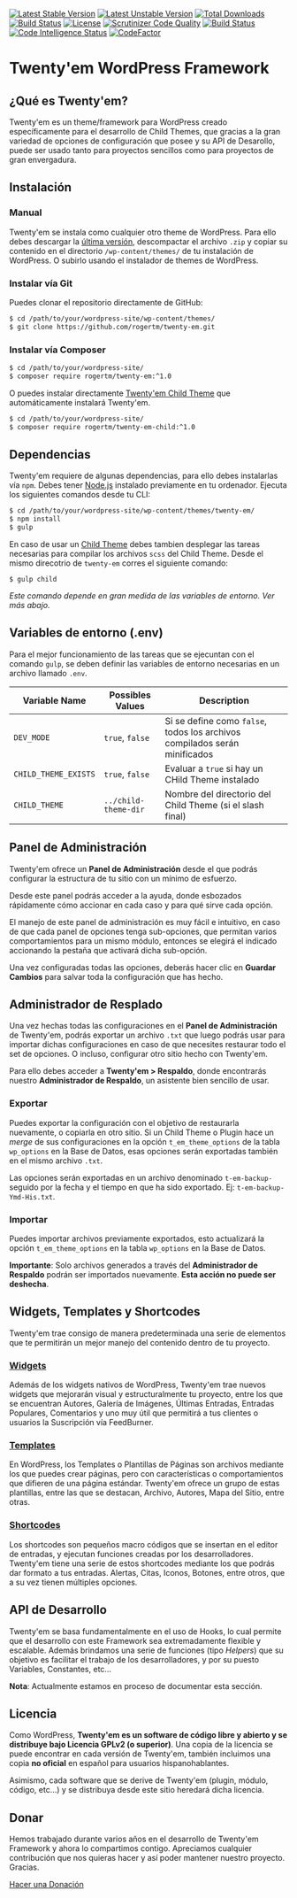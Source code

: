 [![Latest Stable Version](https://poser.pugx.org/rogertm/twenty-em/version)](https://packagist.org/packages/rogertm/twenty-em)
[![Latest Unstable Version](https://poser.pugx.org/rogertm/twenty-em/v/unstable)](//packagist.org/packages/rogertm/twenty-em)
[![Total Downloads](https://poser.pugx.org/rogertm/twenty-em/downloads)](https://packagist.org/packages/rogertm/twenty-em)
[![Build Status](https://travis-ci.org/rogertm/twenty-em.svg?branch=master)](https://travis-ci.org/rogertm/twenty-em)
[![License](https://poser.pugx.org/rogertm/twenty-em/license)](https://packagist.org/packages/rogertm/twenty-em)
[![Scrutinizer Code Quality](https://scrutinizer-ci.com/g/rogertm/twenty-em/badges/quality-score.png?b=master)](https://scrutinizer-ci.com/g/rogertm/twenty-em/?branch=master)
[![Build Status](https://scrutinizer-ci.com/g/rogertm/twenty-em/badges/build.png?b=master)](https://scrutinizer-ci.com/g/rogertm/twenty-em/build-status/master)
[![Code Intelligence Status](https://scrutinizer-ci.com/g/rogertm/twenty-em/badges/code-intelligence.svg?b=master)](https://scrutinizer-ci.com/code-intelligence)
[![CodeFactor](https://www.codefactor.io/repository/github/rogertm/twenty-em/badge)](https://www.codefactor.io/repository/github/rogertm/twenty-em)

# Twenty'em WordPress Framework

## ¿Qué es Twenty'em?
Twenty'em es un theme/framework para WordPress creado específicamente para el desarrollo de Child Themes, que gracias a la gran variedad de opciones de configuración que posee y su API de Desarollo, puede ser usado tanto para proyectos sencillos como para proyectos de gran envergadura.

## Instalación
### Manual
Twenty'em se instala como cualquier otro theme de WordPress. Para ello debes descargar la [última versión](https://github.com/rogertm/twenty-em/releases/latest), descompactar el archivo `.zip` y copiar su contenido en el directorio `/wp-content/themes/` de tu instalación de WordPress. O subirlo usando el instalador de themes de WordPress.
### Instalar vía Git
Puedes clonar el repositorio directamente de GitHub:
```bash
$ cd /path/to/your/wordpress-site/wp-content/themes/
$ git clone https://github.com/rogertm/twenty-em.git
```
### Instalar vía Composer
```bash
$ cd /path/to/your/wordpress-site/
$ composer require rogertm/twenty-em:^1.0
```
O puedes instalar directamente [Twenty'em Child Theme](https://github.com/rogertm/twenty-em-child) que automáticamente instalará Twenty'em.
```bash
$ cd /path/to/your/wordpress-site/
$ composer require rogertm/twenty-em-child:^1.0
```

## Dependencias
Twenty'em requiere de algunas dependencias, para ello debes instalarlas vía `npm`. Debes tener [Node.js](https://nodejs.org/es/) instalado previamente en tu ordenador.
Ejecuta los siguientes comandos desde tu CLI:
```bash
$ cd /path/to/your/wordpress-site/wp-content/themes/twenty-em/
$ npm install
$ gulp
```
En caso de usar un [Child Theme](https://github.com/rogertm/twenty-em-child) debes tambien desplegar las tareas necesarias para compilar los archivos `scss` del Child Theme. Desde el mismo direcotrio de `twenty-em` corres el siguiente comando:
```
$ gulp child
```
_Este comando depende en gran medida de las variables de entorno. Ver más abajo._

## Variables de entorno (.env)
Para el mejor funcionamiento de las tareas que se ejecuntan con el comando `gulp`, se deben definir las variables de entorno necesarias en un archivo llamado `.env`.

Variable Name | Possibles Values | Description
--------------|------------------|------------
`DEV_MODE`|`true`, `false` |Si se define como `false`, todos los archivos compilados serán minificados
`CHILD_THEME_EXISTS`|`true`, `false` |Evaluar a `true` si hay un CHild Theme instalado
`CHILD_THEME`|`../child-theme-dir` |Nombre del directorio del Child Theme (si el slash final)

## Panel de Administración

Twenty'em ofrece un **Panel de Administración** desde el que podrás configurar la estructura de tu sitio con un mínimo de esfuerzo.

Desde este panel podrás acceder a la ayuda, donde esbozados rápidamente cómo accionar en cada caso y para qué sirve cada opción.

El manejo de este panel de administración es muy fácil e intuitivo, en caso de que cada panel de opciones tenga sub-opciones, que permitan varios comportamientos para un mismo módulo, entonces se elegirá el indicado accionando la pestaña que activará dicha sub-opción.

Una vez configuradas todas las opciones, deberás hacer clic en **Guardar Cambios** para salvar toda la configuración que has hecho.

## Administrador de Resplado

Una vez hechas todas las configuraciones en el **Panel de Administración** de Twenty'em, podrás exportar un archivo `.txt` que luego podrás usar para importar dichas configuraciones en caso de que necesites restaurar todo el set de opciones. O incluso, configurar otro sitio hecho con Twenty'em.

Para ello debes acceder a **Twenty'em > Respaldo**, donde encontrarás nuestro **Administrador de Respaldo**, un asistente bien sencillo de usar.

### Exportar

Puedes exportar la configuración con el objetivo de restaurarla nuevamente, o copiarla en otro sitio. Si un Child Theme o Plugin hace un _merge_ de sus configuraciones en la opción `t_em_theme_options` de la tabla `wp_options` en la Base de Datos, esas opciones serán exportadas también en el mismo archivo `.txt`.

Las opciones serán exportadas en un archivo denominado `t-em-backup-` seguido por la fecha y el tiempo en que ha sido exportado. Ej: `t-em-backup-Ymd-His.txt`.

### Importar

Puedes importar archivos previamente exportados, esto actualizará la opción `t_em_theme_options` en la tabla `wp_options` en la Base de Datos.

**Importante**: Solo archivos generados a través del **Administrador de Respaldo** podrán ser importados nuevamente. **Esta acción no puede ser deshecha**.


## Widgets, Templates y Shortcodes

Twenty'em trae consigo de manera predeterminada una serie de elementos que te permitirán un mejor manejo del contenido dentro de tu proyecto.

### [Widgets](https://themingisprose.com/twenty-em/doc/widgets/)

Además de los widgets nativos de WordPress, Twenty'em trae nuevos widgets que mejorarán visual y estructuralmente tu proyecto, entre los que se encuentran Autores, Galería de Imágenes, Últimas Entradas, Entradas Populares, Comentarios y uno muy útil que permitirá a tus clientes o usuarios la Suscripción vía FeedBurner.

### [Templates](https://themingisprose.com/twenty-em/doc/plantillas-para-paginas/)

En WordPress, los Templates o Plantillas de Páginas son archivos mediante los que puedes crear páginas, pero con características o comportamientos que difieren de una página estándar. Twenty'em ofrece un grupo de estas plantillas, entre las que se destacan, Archivo, Autores, Mapa del Sitio, entre otras.

### [Shortcodes](https://themingisprose.com/twenty-em/doc/shortcodes/)

Los shortcodes son pequeños macro códigos que se insertan en el editor de entradas, y ejecutan funciones creadas por los desarrolladores. Twenty'em tiene una serie de estos shortcodes mediante los que podrás dar formato a tus entradas. Alertas, Citas, Iconos, Botones, entre otros, que a su vez tienen múltiples opciones.

## API de Desarrollo

Twenty'em se basa fundamentalmente en el uso de Hooks, lo cual permite que el desarrollo con este Framework sea extremadamente flexible y escalable. Además brindamos una serie de funciones (tipo _Helpers_) que su objetivo es facilitar el trabajo de los desarrolladores, y por su puesto Variables, Constantes, etc…

**Nota**: Actualmente estamos en proceso de documentar esta sección.

## Licencia

Como WordPress, **Twenty'em es un software de código libre y abierto y se distribuye bajo Licencia GPLv2 (o superior)**. Una copia de la licencia se puede encontrar en cada versión de Twenty'em, también incluimos una copia **no oficial** en español para usuarios hispanohablantes.

Asimismo, cada software que se derive de Twenty'em (plugin, módulo, código, etc…) y se distribuya desde este sitio heredará dicha licencia.

## Donar
Hemos trabajado durante varios años en el desarrollo de Twenty'em Framework y ahora lo compartimos contigo. Apreciamos cualquier contribución que nos quieras hacer y así poder mantener nuestro proyecto. Gracias.

[Hacer una Donación](https://paypal.me/themingisprose)
